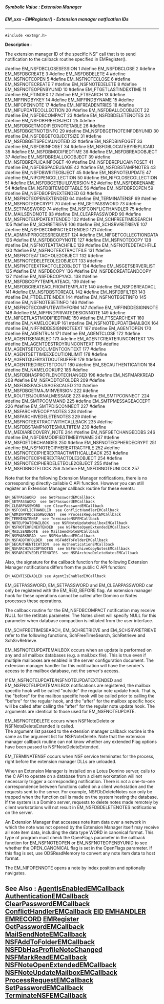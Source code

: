 ##### Symbolic Value : Extension Manager
##### EM_xxx - EMRegister() - Extension manager notfication IDs
---
```
#include <extmgr.h>
```
**Description :**

The extension manager ID of the specific NSF call that is to send notification 
to the callback routine specified in EMRegister().

#define EM_NSFDBCLOSESESSION                1
#define EM_NSFDBCLOSE                       2
#define EM_NSFDBCREATE                      3
#define EM_NSFDBDELETE                      4
#define EM_NSFNOTEOPEN                      5
#define EM_NSFNOTECLOSE                     6
#define EM_NSFNOTECREATE                    7
#define EM_NSFNOTEDELETE                    8
#define EM_NSFNOTEOPENBYUNID               10
#define EM_FTGETLASTINDEXTIME              11
#define EM_FTINDEX                         12
#define EM_FTSEARCH                        13
#define EM_NIFFINDBYKEY                    14
#define EM_NIFFINDBYNAME                   15
#define EM_NIFOPENNOTE                     17
#define EM_NIFREADENTRIES                  18
#define EM_NIFUPDATECOLLECTION             20
#define EM_NSFDBALLOCOBJECT                22
#define EM_NSFDBCOMPACT                    23
#define EM_NSFDBDELETENOTES                24
#define EM_NSFDBFREEOBJECT                 25
#define EM_NSFDBGETMODIFIEDNOTETABLE       26
#define EM_NSFDBGETNOTEINFO                29
#define EM_NSFDBGETNOTEINFOBYUNID          30
#define EM_NSFDBGETOBJECTSIZE              31
#define EM_NSFDBGETSPECIALNOTEID           32
#define EM_NSFDBINFOGET                    33
#define EM_NSFDBINFOSET                    34
#define EM_NSFDBLOCATEBYREPLICAID          35
#define EM_NSFDBMODIFIEDTIME               36
#define EM_NSFDBREADOBJECT                 37
#define EM_NSFDBREALLOCOBJECT              39
#define EM_NSFDBREPLICAINFOGET             40
#define EM_NSFDBREPLICAINFOSET             41
#define EM_NSFDBSPACEUSAGE                 42
#define EM_NSFDBSTAMPNOTES                 43
#define EM_NSFDBWRITEOBJECT                45
#define EM_NSFNOTEUPDATE                   47
#define EM_NIFOPENCOLLECTION               50
#define EM_NIFCLOSECOLLECTION              51
#define EM_NSFDBGETBUILDVERSION            52
#define EM_NSFDBRENAME        54
#define EM_NSFDBITEMDEFTABLE               56
#define EM_NSFDBREOPEN                     59
#define EM_NSFDBOPENEXTENDED               63
#define EM_NSFNOTEOPENEXTENDED             64
#define EM_TERMINATENSF                    69
#define EM_NSFNOTEDECRYPT                  70
#define EM_GETPASSWORD                     73
#define EM_SETPASSWORD                     74
#define EM_NSFCONFLICTHANDLER              75
#define EM_MAILSENDNOTE                    83
#define EM_CLEARPASSWORD                   90
#define EM_NSFNOTEUPDATEXTENDED           102
#define EM_SCHFREETIMESEARCH              105
#define EM_SCHRETRIEVE                    106
#define EM_SCHSRVRETRIEVE                 107
#define EM_NSFDBCOMPACTEXTENDED     121
#define EM_ADMINPPROCESSREQUEST           124
#define EM_NIFGETCOLLECTIONDATA           126
#define EM_NSFDBCOPYNOTE                  127
#define EM_NSFNOTECOPY                    128
#define EM_NSFNOTEATTACHFILE              129
#define EM_NSFNOTEDETACHFILE              130
#define EM_NSFNOTEEXTRACTFILE             131
#define EM_NSFNOTEATTACHOLE2OBJECT        132
#define EM_NSFNOTEDELETEOLE2OBJECT        133
#define EM_NSFNOTEEXTRACTOLE2OBJECT       134
#define EM_NSGETSERVERLIST                135
#define EM_NSFDBCOPY                      136
#define EM_NSFDBCREATEANDCOPY             137
#define EM_NSFDBCOPYACL                   138
#define EM_NSFDBCOPYTEMPLATEACL           139
#define EM_NSFDBCREATEACLFROMTEMPLATE     140
#define EM_NSFDBREADACL                   141
#define EM_NSFDBSTOREACL                  142
#define EM_NSFDBFILTER                    143
#define EM_FTDELETEINDEX                  144
#define EM_NSFNOTEGETINFO                 145
#define EM_NSFNOTESETINFO                 146
#define EM_NSFNOTECOMPUTEWITHFORM         147
#define EM_NIFFINDDESIGNNOTE              148
#define EM_NIFFINDPRIVATEDESIGNNOTE       149
#define EM_NIFGETLASTMODIFIEDTIME         150
#define EM_FTSEARCHEXT                    160
#define EM_NAMELOOKUP                     161
#define EM_NSFNOTEUPDATEMAILBOX           164
#define EM_NIFFINDDESIGNNOTEEXT           167
#define EM_AGENTOPEN                      170
#define EM_AGENTRUN                       171
#define EM_AGENTCLOSE                     172
#define EM_AGENTISENABLED                 173
#define EM_AGENTCREATERUNCONTEXT          175
#define EM_AGENTDESTROYRUNCONTEXT         176
#define EM_AGENTSETDOCUMENTCONTEXT        177
#define EM_AGENTSETTIMEEXECUTIONLIMIT     178
#define EM_AGENTQUERYSTDOUTBUFFER         179
#define EM_AGENTREDIRECTSTDOUT            180
#define EM_SECAUTHENTICATION              184
#define EM_NAMELOOKUP2                    185
#define EM_NSFDBHASPROFILENOTECHANGED     198
#define EM_NSFMARKREAD                    208
#define EM_NSFADDTOFOLDER                 209
#define EM_NSFDBSPACEUSAGESCALED          210
#define EM_NSFDBGETMAJMINVERSION          222
#define EM_ROUTERJOURNALMESSAGE           223
#define EM_SMTPCONNECT                    224  
#define EM_SMTPCOMMAND                    225
#define EM_SMTPMESSAGEACCEPT              226
#define EM_SMTPDISCONNECT                 227
#define EM_NSFARCHIVECOPYNOTES            228
#define EM_NSFARCHIVEDELETENOTES       229
#define EM_NSFNOTEEXTRACTWITHCALLBACK     235
#define EM_NSFDBSTAMPNOTESMULTIITEM       239
#define EM_MEDIARECOVERY_NOTE       244
    #define EM_NSFGETCHANGEDDBS     246
    #define EM_NSFDBMODIFIEDTIMEBYNAME   247
    #define EM_NSFGETDBCHANGES     250
    #define EM_NSFNOTECIPHERDECRYPT    251
    #define EM_NSFNOTECIPHEREXTRACTFILE   252
    #define EM_NSFNOTECIPHEREXTRACTWITHCALLBACK 253
    #define EM_NSFNOTECIPHEREXTRACTOLE2OBJECT 254
    #define EM_NSFNOTECIPHERDELETEOLE2OBJECT 255
    #define EM_NSFDBNOTELOCK     256
    #define EM_NSFDBNOTEUNLOCK     257

Note that for the following Extension Manager  notifications, there is no 
corresponding directly-callable C API function.  However you can still register 
an Extension Manager callback routine for these events:

	EM_GETPASSWORD  see GetPasswordEMCallback
	EM_SETPASSWORD  see SetPasswordEMCallback
	EM_CLEARPASSWORD  see ClearPasswordEMCallback
	EM_NSFCONFLICTHANDLER  see ConflictHandlerEMCallback
	EM_ADMINPPROCESSREQUEST  see ProcessRequestEMCallback
	EM_TERMINATENSF  see TerminateNSFEMCallback
	EM_NOTEUPDATEMAILBOX  see NSFNoteUpdateMailboxEMCallback
	EM_NSFNOTEOPENEXTENDED  see NSFNoteOpenExtendedEMCallback
	EM_MAILSENDNOTE  see MailSendNoteEMCallback
	EM_NSFMARKREAD  see NSFMarkReadEMCallback
	EM_NSFADDTOFOLDER  see NSFAddToFolderEMCallback
	EM_SECAUTHENTICATION  see AuthenticationEMCallback
	EM_NSFARCHIVECOPYNOTES  see NSFArchiveCopyNotesEMCallback
	EM_NSFARCHIVEDELETENOTES  see NSFArchiveDeleteNotesEMCallback

Also, the signature for the callback function for the following Extension 
Manager notifications differs from the public C API function:

	EM_AGENTISENABLED see AgentIsEnabledEMCallback

EM_GETPASSWORD, EM_SETPASSWORD and EM_CLEARPASSWORD can only be registered with 
the EM_REG_BEFORE flag.  An extension manager hook for these operations cannot 
be called after Domino or Notes processes these operations.

The callback routine for the EM_NSFDBCOMPACT notification may receive NULL for 
the retStats parameter.  The Notes client will specify NULL for this parameter 
when database compaction is initiated from the user interface.

EM_SCHFREETIMESEARCH, EM_SCHRETRIEVE and EM_SCHSRVRETRIEVE  refer to the 
following functions, SchFreeTimeSearch, SchRetrieve and SchSrvRetrieve.

EM_NSFNOTEUPDATEMAILBOX occurs when an update is performed on any and all 
mailbox databases (e.g. a mail.box file).  This is true even if multiple 
mailboxes are enabled in the server configuration document.  The extension 
manager handler for this notification will have the sender's access to the 
mailbox database, not the server's access.

If EM_NSFNOTEUPDATE/NSFNOTEUPDATEXTENDED and EM_NSFNOTEUPDATEMAILBOX 
notifications are registered, the mailbox specific hook will be called 
"outside" the regular note update hook.  That is, the "before" for the mailbox 
specific hook will be called prior to calling the "before" for the regular 
hook, and the "after" for the mailbox specific hook will be called after 
calling the "after" for the regular note update hook.  The arguments are 
identical to those used for EM_NSFNOTEUPDATE.

EM_NSFNOTEDELETE occurs when NSFNoteDelete or NSFNoteDeleteExtended is called.  
The argument list passed to the extension manager callback routine is the same 
as the argument list for NSFNoteDelete.  Note that the extension manager 
callback routine can not know whether any extended Flag options have been 
passed to NSFNoteDeleteExtended.

EM_TERMINATENSF occurs when NSF service terminates for the process, right 
before the extension manager DLLs are unloaded.  

When an Extension Manager is installed on a Lotus Domino server, calls to the C 
API to operate on a database from a client workstation will not necessarily 
trigger a corresponding notification.  There is not a one-to-one correspondence 
between functions called on a client workstation and the requests sent to the 
server.  For example, NSFDbDeleteNotes can only be trapped when the function 
call is made on the system hosting the database.  If the system is a Domino 
server, requests to delete notes made remotely by client workstations will not 
result in EM_NSFDBDELETENOTES notifications on the server.

An Extension Manager that accesses note item data over a network in which the 
note was not opened by the Extension Manager itself may receive all note item 
data, including the data type WORD in canonical format.  This type of program 
must check the OpenFlags parameter in the callback function for EM_NSFNOTEOPEN 
or EM_NSFNOTEOPENBYUNID to see whether the OPEN_CANONICAL flag is set in the 
OpenFlags parameter.  If this flag is set, use ODSReadMemory to convert any 
note item data to host format.

The EM_NIFOPENNOTE opens a note by index position and optionally navigates.

**See Also :**
[AgentIsEnabledEMCallback](/reference/Func/AgentIsEnabledEMCallback)
[AuthenticationEMCallback](/reference/Func/AuthenticationEMCallback)
[ClearPasswordEMCallback](/reference/Func/ClearPasswordEMCallback)
[ConflictHandlerEMCallback](/reference/Func/ConflictHandlerEMCallback)
[EID](/reference/Data/EID)
[EMHANDLER](/reference/Data/EMHANDLER)
[EMRECORD](/reference/Data/EMRECORD)
[EMRegister](/reference/Func/EMRegister)
[GetPasswordEMCallback](/reference/Func/GetPasswordEMCallback)
[MailSendNoteEMCallback](/reference/Func/MailSendNoteEMCallback)
[NSFAddToFolderEMCallback](/reference/Func/NSFAddToFolderEMCallback)
[NSFDbHasProfileNoteChanged](/reference/Func/NSFDbHasProfileNoteChanged)
[NSFMarkReadEMCallback](/reference/Func/NSFMarkReadEMCallback)
[NSFNoteOpenExtendedEMCallback](/reference/Func/NSFNoteOpenExtendedEMCallback)
[NSFNoteUpdateMailboxEMCallback](/reference/Func/NSFNoteUpdateMailboxEMCallback)
[ProcessRequestEMCallback](/reference/Func/ProcessRequestEMCallback)
[SetPasswordEMCallback](/reference/Func/SetPasswordEMCallback)
[TerminateNSFEMCallback](/reference/Func/TerminateNSFEMCallback)
---
